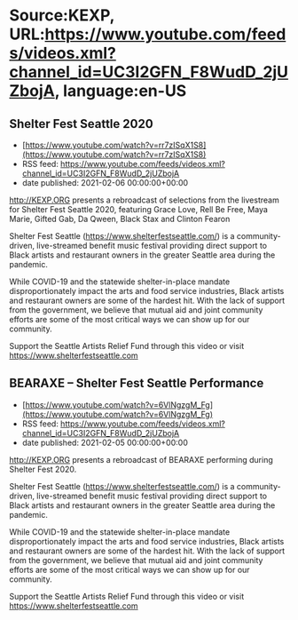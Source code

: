 # Source:KEXP, URL:https://www.youtube.com/feeds/videos.xml?channel_id=UC3I2GFN_F8WudD_2jUZbojA, language:en-US

## Shelter Fest Seattle 2020
 - [https://www.youtube.com/watch?v=rr7zISqX1S8](https://www.youtube.com/watch?v=rr7zISqX1S8)
 - RSS feed: https://www.youtube.com/feeds/videos.xml?channel_id=UC3I2GFN_F8WudD_2jUZbojA
 - date published: 2021-02-06 00:00:00+00:00

http://KEXP.ORG presents a rebroadcast of selections from the livestream for Shelter Fest Seattle 2020, featuring Grace Love, Rell Be Free, Maya Marie, Gifted Gab, Da Qween, Black Stax and Clinton Fearon

Shelter Fest Seattle (https://www.shelterfestseattle.com/) is a community-driven, live-streamed benefit music festival providing direct support to Black artists and restaurant owners in the greater Seattle area during the pandemic.

While COVID-19 and the statewide shelter-in-place mandate disproportionately impact the arts and food service industries, Black artists and restaurant owners are some of the hardest hit. With the lack of support from the government, we believe that mutual aid and joint community efforts are some of the most critical ways we can show up for our community.

Support the Seattle Artists Relief Fund through this video or visit https://www.shelterfestseattle.com

## BEARAXE – Shelter Fest Seattle Performance
 - [https://www.youtube.com/watch?v=6VlNgzgM_Fg](https://www.youtube.com/watch?v=6VlNgzgM_Fg)
 - RSS feed: https://www.youtube.com/feeds/videos.xml?channel_id=UC3I2GFN_F8WudD_2jUZbojA
 - date published: 2021-02-05 00:00:00+00:00

http://KEXP.ORG presents a rebroadcast of BEARAXE performing during Shelter Fest 2020. 

Shelter Fest Seattle (https://www.shelterfestseattle.com/) is a community-driven, live-streamed benefit music festival providing direct support to Black artists and restaurant owners in the greater Seattle area during the pandemic.

While COVID-19 and the statewide shelter-in-place mandate disproportionately impact the arts and food service industries, Black artists and restaurant owners are some of the hardest hit. With the lack of support from the government, we believe that mutual aid and joint community efforts are some of the most critical ways we can show up for our community.

Support the Seattle Artists Relief Fund through this video or visit https://www.shelterfestseattle.com

